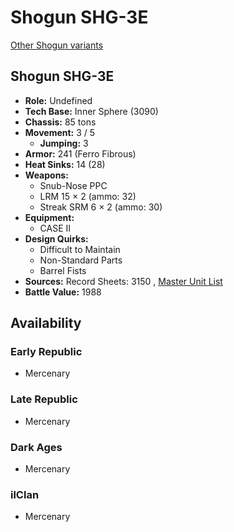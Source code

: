 # Shogun SHG-3E 

[Other Shogun variants](../shogun.md) 

## Shogun SHG-3E 

- **Role:** Undefined 
- **Tech Base:** Inner Sphere (3090) 
- **Chassis:** 85 tons 
- **Movement:** 3 / 5 
  - **Jumping:** 3 
- **Armor:** 241 (Ferro Fibrous) 
- **Heat Sinks:** 14 (28) 
- **Weapons:** 
  - Snub-Nose PPC 
  - LRM 15 × 2 (ammo: 32) 
  - Streak SRM 6 × 2 (ammo: 30) 
- **Equipment:** 
  - CASE II 
- **Design Quirks:** 
  - Difficult to Maintain 
  - Non-Standard Parts 
  - Barrel Fists 
- **Sources:** Record Sheets: 3150 , [Master Unit List](http://masterunitlist.info/Unit/Details/8003) 
- **Battle Value:** 1988 

## Availability 

### Early Republic 

- Mercenary 

### Late Republic 

- Mercenary 

### Dark Ages 

- Mercenary 

### ilClan 

- Mercenary 

